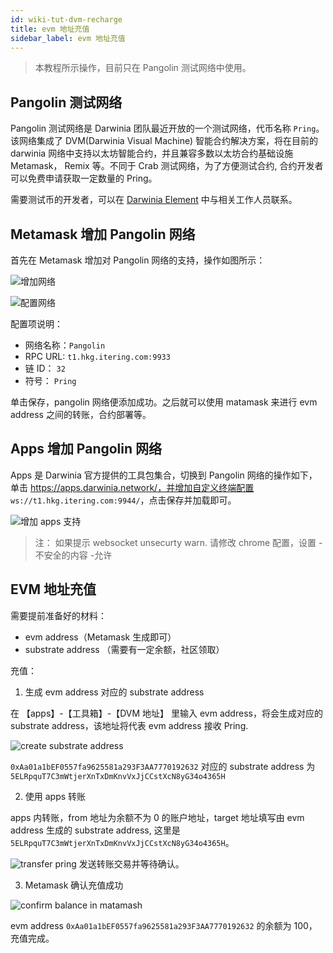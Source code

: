 ```yaml
---
id: wiki-tut-dvm-recharge
title: evm 地址充值
sidebar_label: evm 地址充值
---
```


> 本教程所示操作，目前只在 Pangolin 测试网络中使用。

## Pangolin 测试网络

Pangolin 测试网络是 Darwinia 团队最近开放的一个测试网络，代币名称 `Pring`。该网络集成了 DVM(Darwinia Visual Machine) 智能合约解决方案，将在目前的 darwinia 网络中支持以太坊智能合约，并且兼容多数以太坊合约基础设施 Metamask， Remix 等。不同于 Crab 测试网络，为了方便测试合约, 合约开发者可以免费申请获取一定数量的 Pring。

需要测试币的开发者，可以在 [Darwinia Element](https://app.element.io/?pk_vid=6961ca0f7c45f8bf16052310122d2437#/room/#darwinia:matrix.org) 中与相关工作人员联系。

## Metamask 增加 Pangolin 网络

首先在 Metamask 增加对 Pangolin 网络的支持，操作如图所示：

![增加网络](assets/wiki-tut-dvm-recharge-01.png)

![配置网络](assets/wiki-tut-dvm-recharge-02.png)

配置项说明：

- 网络名称：`Pangolin`
- RPC URL: `t1.hkg.itering.com:9933`
- 链 ID： `32`
- 符号： `Pring`

单击保存，pangolin 网络便添加成功。之后就可以使用 matamask 来进行 evm address 之间的转账，合约部署等。

## Apps 增加 Pangolin 网络

Apps 是 Darwinia 官方提供的工具包集合，切换到 Pangolin 网络的操作如下， 单击 https://apps.darwinia.network/，并增加自定义终端配置
`ws://t1.hkg.itering.com:9944/`，点击保存并加载即可。

![增加 apps 支持](assets/wiki-tut-dvm-recharge-03.png)

> 注： 如果提示 websocket unsecurty warn. 请修改 chrome 配置，设置 - 不安全的内容 -允许

## EVM 地址充值

需要提前准备好的材料：

- evm address（Metamask 生成即可）
- substrate address （需要有一定余额，社区领取）

充值：

1. 生成 evm address 对应的 substrate address

在 【apps】-【工具箱】-【DVM 地址】 里输入 evm address，将会生成对应的 substrate address，该地址将代表 evm address 接收 Pring.

![create substrate address](assets/wiki-tut-dvm-recharge-04.png)

`0xAa01a1bEF0557fa9625581a293F3AA7770192632` 对应的 substrate address 为 `5ELRpquT7C3mWtjerXnTxDmKnvVxJjCCstXcN8yG34o4365H`


2. 使用 apps 转账

apps 内转账，from 地址为余额不为 0 的账户地址，target 地址填写由 evm address 生成的 substrate address, 这里是 `5ELRpquT7C3mWtjerXnTxDmKnvVxJjCCstXcN8yG34o4365H`。

![transfer pring](assets/wiki-tut-dvm-recharge-05.png) 发送转账交易并等待确认。


3. Metamask 确认充值成功

![confirm balance in matamash](assets/wiki-tut-dvm-recharge-06.png)

evm address `0xAa01a1bEF0557fa9625581a293F3AA7770192632` 的余额为 100，充值完成。
